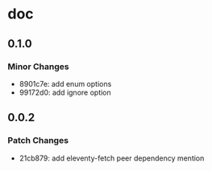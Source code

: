 # doc

## 0.1.0

### Minor Changes

- 8901c7e: add enum options
- 99172d0: add ignore option

## 0.0.2

### Patch Changes

- 21cb879: add eleventy-fetch peer dependency mention

